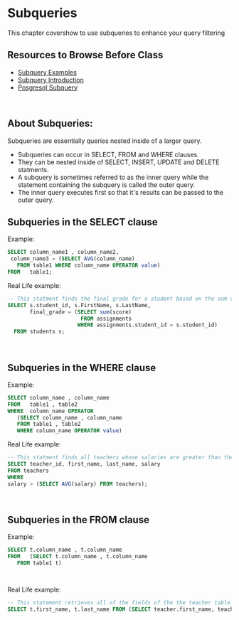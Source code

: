 # Subqueries

This chapter covershow to use subqueries to enhance your query filtering


## Resources to Browse Before Class

- [Subquery Examples](https://www.youtube.com/watch?v=GpC0XyiJPEo)
- [Subquery Introduction](https://w3resource.com/PostgreSQL/postgresql-subqueries.php)
- [Posgresql Subquery](https://www.postgresqltutorial.com/postgresql-subquery/)

<br>

## About Subqueries: 
Subqueries are essentially queries nested inside of a larger query.

- Subqueries can occur in SELECT, FROM and WHERE clauses.
- They can be nested inside of SELECT, INSERT, UPDATE and DELETE statments.
- A subquery is sometimes referred to as the inner query while the statement containing the subquery is called the outer query.
- The inner query executes first so that it's results can be passed to the outer query.


## Subqueries in the SELECT clause

Example:

```sql
SELECT column_name1 , column_name2,
 column_name3 = (SELECT AVG(column_name) 
   FROM table1 WHERE column_name OPERATOR value)
FROM   table1;
```

Real Life example:
```sql
-- This statment finds the final grade for a student based on the sum of their assignment scores.
SELECT s.student_id, s.FirstName, s.LastName, 
       final_grade = (SELECT sum(score) 
                       FROM assignments
                      WHERE assignments.student_id = s.student_id)
  FROM students s; 
```

<br>

## Subqueries in the WHERE clause

Example:

```sql
SELECT column_name , column_name
FROM   table1 , table2
WHERE  column_name OPERATOR
   (SELECT column_name , column_name
   FROM table1 , table2 
   WHERE column_name OPERATOR value)
```

Real Life example:
```sql
-- This statment finds all teachers whose salaries are greater than the average salary of all teachers.
SELECT teacher_id, first_name, last_name, salary
FROM teachers
WHERE
salary > (SELECT AVG(salary) FROM teachers);
```

<br>


## Subqueries in the FROM clause

Example:

```sql
SELECT t.column_name , t.column_name
FROM   (SELECT t.column_name , t.column_name
   FROM table1 t)

   
```

Real Life example:
```sql
-- This statement retrieves all of the fields of the the teacher table with the use of a subquery in the FROM clause.
SELECT t.first_name, t.last_name FROM (SELECT teacher.first_name, teacher.last_name FROM teachers t);
```

<br>

